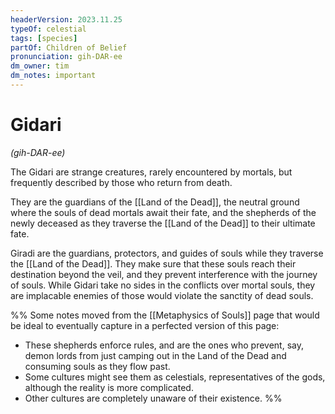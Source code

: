 ```yaml
---
headerVersion: 2023.11.25
typeOf: celestial
tags: [species]
partOf: Children of Belief
pronunciation: gih-DAR-ee
dm_owner: tim
dm_notes: important
---
```

# Gidari
*(gih-DAR-ee)*

The Gidari are strange creatures, rarely encountered by mortals, but frequently described by those who return from death. 

They are the guardians of the [[Land of the Dead]], the neutral ground where the souls of dead mortals await their fate, and the shepherds of the newly deceased as they traverse the [[Land of the Dead]] to their ultimate fate. 

Giradi are the guardians, protectors, and guides of souls while they traverse the [[Land of the Dead]]. They make sure that these souls reach their destination beyond the veil, and they prevent interference with the journey of souls. While Gidari take no sides in the conflicts over mortal souls, they are implacable enemies of those would violate the sanctity of dead souls.

%%
Some notes moved from the [[Metaphysics of Souls]] page that would be ideal to eventually capture in a perfected version of this page:

* These shepherds enforce rules, and are the ones who prevent, say, demon lords from just camping out in the Land of the Dead and consuming souls as they flow past. 
* Some cultures might see them as celestials, representatives of the gods, although the reality is more complicated. 
* Other cultures are completely unaware of their existence.
%%